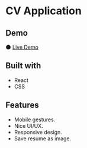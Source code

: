 # CV Application

## Demo
🌑 [Live Demo](https://nekusu.github.io/cv-application/)

## Built with
* React
* CSS

## Features
* Mobile gestures.
* Nice UI/UX.
* Responsive design.
* Save resume as image.


